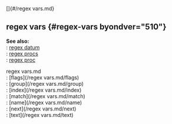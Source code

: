 []{#/regex vars.md}    
## regex vars {#regex-vars byondver="510"}    
**See also:**    
:   [regex datum](/regex)    
:   [regex procs](/regex/proc)    
:   [regex proc](/proc/regex)    
<!-- -->    
regex vars.md    
:   [flags](/regex vars.md/flags)    
:   [group](/regex vars.md/group)    
:   [index](/regex vars.md/index)    
:   [match](/regex vars.md/match)    
:   [name](/regex vars.md/name)    
:   [next](/regex vars.md/next)    
:   [text](/regex vars.md/text)  